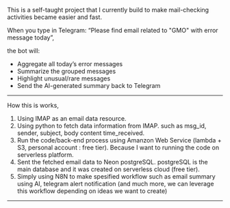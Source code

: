 This is a self-taught project that I currently build to make mail-checking activities became easier and fast.  

When you type in Telegram:
“Please find email related to "GMO" with error message today”,

the bot will:
- Aggregate all today’s error messages
- Summarize the grouped messages
- Highlight unusual/rare messages
- Send the AI-generated summary back to Telegram

-----------------------------------------------------------------------------------------------------------------------------------------------------------------------------------------------
How this is works, 
1. Using IMAP as an email data resource.
2. Using python to fetch data information from IMAP. such as msg_id, sender, subject, body content time_received.
3. Run the code/back-end process using Amanzon Web Service (lambda + S3, personal account : free tier). Because I want to running the code on serverless platform.
4. Sent the fetched email data to Neon postgreSQL. postgreSQL is the main database and it was created on serverless cloud (free tier).
5. Simply using N8N to make spesified workflow such as email summary using AI, telegram alert notification (and much more, we can leverage this workflow depending on ideas we want to create)
-----------------------------------------------------------------------------------------------------------------------------------------------------------------------------------------------
